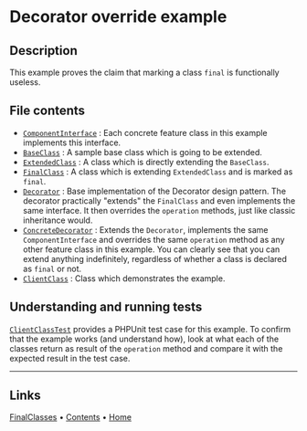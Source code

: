 # Decorator override example

## Description

This example proves the claim that marking a class `final` is functionally useless.

## File contents

- [`ComponentInterface`](./ComponentInterface.php) : Each concrete feature class in this example implements this 
  interface.
- [`BaseClass`](./BaseClass.php) : A sample base class which is going to be extended.
- [`ExtendedClass`](./ExtendedClass.php) : A class which is directly extending the `BaseClass`.
- [`FinalClass`](./FinalClass.php) : A class which is extending `ExtendedClass` and is marked as `final`.
- [`Decorator`](./Decorator.php) : Base implementation of the Decorator design pattern. The decorator practically 
  "extends" the `FinalClass` and even implements the same interface. It then overrides the `operation` methods, just 
  like classic inheritance would.
- [`ConcreteDecorator`](./ConcreteDecorator.php) : Extends the `Decorator`, implements the same `ComponentInterface` and
  overrides the same `operation` method as any other feature class in this example. You can clearly see that you can 
  extend anything indefinitely, regardless of whether a class is declared as `final` or not.
- [`ClientClass`](./ClientClass.php) : Class which demonstrates the example. 

## Understanding and running tests

[`ClientClassTest`](../../../../tests/WarningSigns/FinalClasses/DecoratorOverride/ClientClassTest.php) provides a 
PHPUnit test case for this example. To confirm that the example works (and understand how), look at what each of the 
classes return as result of the `operation` method and compare it with the expected result in the test case.

---

## Links 

[FinalClasses](../README.md) • [Contents](../../../../doc/table_of_contents.adoc) • [Home](../../../../README.adoc)

